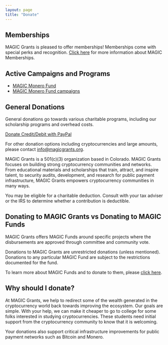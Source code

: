 ```yaml
---
layout: page
title: "Donate"
---
```


## Memberships

MAGIC Grants is pleased to offer memberships! Memberships come with special perks and recognition. [Click here](/contribute/membership/) for more information about MAGIC Memberships.

## Active Campaigns and Programs

* [MAGIC Monero Fund](/funds/monero/)
* [MAGIC Monero Fund campaigns](https://monerofund.org)

## General Donations

General donations go towards various charitable programs, including our scholarship programs and overhead costs.

[Donate Credit/Debit with PayPal](https://www.paypal.com/us/fundraiser/charity/4112637)

For other donation options including cryptocurrencies and large amounts, please contact [info@magicgrants.org](mailto:info@magicgrants.org).

MAGIC Grants is a 501(c)(3) organization based in Colorado. MAGIC Grants focuses on building strong cryptocurrency communities and networks. From educational materials and scholarships that train, attract, and inspire talent, to security audits, development, and research for public payment infrastructure, MAGIC Grants empowers cryptocurrency communities in many ways.

You may be eligible for a charitable deduction. Consult with your tax adviser or the IRS to determine whether a contribution is deductible.

## Donating to MAGIC Grants vs Donating to MAGIC Funds

MAGIC Grants offers MAGIC Funds around specific projects where the disbursements are approved through committee and community vote.

Donations to MAGIC Grants are unrestricted donations (unless mentioned). Donations to any particular MAGIC Fund are subject to the restrictions documented for the fund.

To learn more about MAGIC Funds and to donate to them, please [click here](/funds/).

## Why should I donate?

At MAGIC Grants, we help to redirect some of the wealth generated in the cryptocurrency world back towards improving the ecosystem. Our goals are simple. With your help, we can make it cheaper to go to college for some folks interested in studying cryptocurrencies. These students need initial support from the cryptocurrency community to know that it is welcoming.

Your donations also support critical infrastructure improvements for public payment networks such as Bitcoin and Monero.

